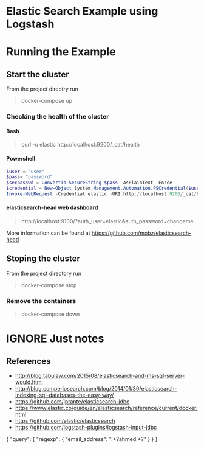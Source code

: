 # Elastic Search Example using Logstash

# Running the Example

## Start the cluster
From the project directry run
> docker-compose up

### Checking the health of the cluster

#### Bash
> curl -u elastic http://localhost:9200/_cat/health

#### Powershell

```Powershell
$user = "user"
$pass= "password"
$secpasswd = ConvertTo-SecureString $pass -AsPlainText -Force
$credential = New-Object System.Management.Automation.PSCredential($user, $secpasswd)
Invoke-WebRequest -Credential elastic -URI http://localhost:9200/_cat/health
```

#### elasticsearch-head web dashboard

> http://localhost:9100/?auth_user=elastic&auth_password=changeme

More information can be found at https://github.com/mobz/elasticsearch-head

## Stoping the cluster
From the project directory run
> docker-compose stop

### Remove the containers
> docker-compose down


# IGNORE Just notes
## References

* http://blog.tabulaw.com/2015/08/elasticsearch-and-ms-sql-server-would.html
* http://blog.comperiosearch.com/blog/2014/01/30/elasticsearch-indexing-sql-databases-the-easy-way/
* https://github.com/jprante/elasticsearch-jdbc
* https://www.elastic.co/guide/en/elasticsearch/reference/current/docker.html
* https://github.com/elastic/elasticsearch
* https://github.com/logstash-plugins/logstash-input-jdbc

{
  "query": {
    "regexp": {
      "email_address": ".+?ahmed.*?"
    }
  }
}